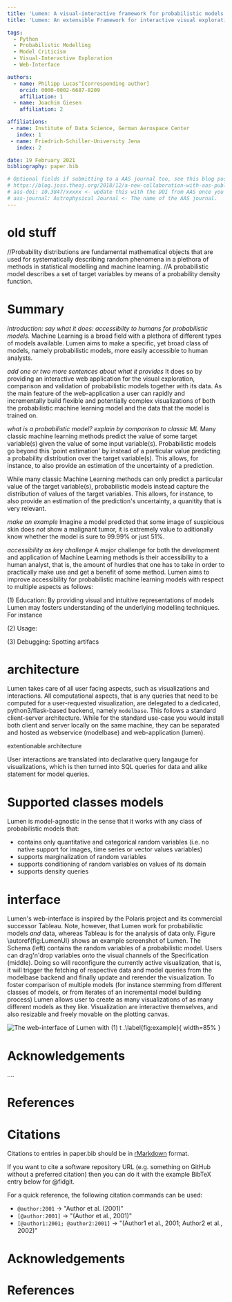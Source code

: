 ```yaml
---
title: 'Lumen: A visual-interactive framework for probabilistic models'
title: 'Lumen: An extensible Framework for interactive visual exploration of probabilistic models together with data'

tags:
  - Python
  - Probabilistic Modelling
  - Model Criticism
  - Visual-Interactive Exploration
  - Web-Interface

authors:
  - name: Philipp Lucas^[corresponding author]
    orcid: 0000-0002-6687-8209
    affiliation: 1
  - name: Joachim Giesen
    affiliation: 2

affiliations:
 - name: Institute of Data Science, German Aerospace Center
   index: 1
 - name: Friedrich-Schiller-University Jena
   index: 2

date: 19 February 2021
bibliography: paper.bib

# Optional fields if submitting to a AAS journal too, see this blog post:
# https://blog.joss.theoj.org/2018/12/a-new-collaboration-with-aas-publishing
# aas-doi: 10.3847/xxxxx <- update this with the DOI from AAS once you know it.
# aas-journal: Astrophysical Journal <- The name of the AAS journal.
---
```


# old stuff

//Probability distributions are fundamental mathematical objects that are used for systematically describing random phenomena in a plethora of methods in statistical modelling and machine learning.
//A probabilistic model describes a set of target variables by means of a probability density function.

# Summary

*introduction: say what it does: accessibilty to humans for probabilistic models.*
Machine Learning is a broad field with a plethora of different types of models available.
Lumen aims to make a specific, yet broad class of models, namely probabilistic models, more easily accessible to human analysts. 

*add one or two more sentences about what it provides*
It does so by providing an interactive web application for the visual exploration, comparison and validation of probabilistic models together with its data. 
As the main feature of the web-application a user can rapidly and incrementally build flexible and potentially complex visualizations of both the probabilistic machine learning model and the data that the model is trained on. 

*what is a probabilistic model? explain by comparison to classic ML*
Many classic machine learning methods predict the value of some target variable(s) given the value of some input variable(s).
Probabilistic models go beyond this 'point estimation' by instead of a particular value predicting a probability distribution over the target variable(s).
This allows, for instance, to also provide an estimation of the uncertainty of a prediction. 

While many classic Machine Learning methods can only predict a particular value of the target variable(s), probabilistic models instead capture the distribution of values of the target variables. 
This allows, for instance, to also provide an estimation of the prediction's uncertainty, a quanitity that is very relevant.

*make an example*
Imagine a model predicted that some image of suspicious skin does _not_ show a malignant tumor, it is extremely value to aditionally know whether the model is sure to 99.99% or just 51%.

*accessibility as key challenge*
A major challenge for both the development and application of Machine Learning methods is their accessibility to a human analyst, that is, the amount of hurdles that one has to take in order to practically make use and get a benefit of some method.
Lumen aims to improve accessibility for probabilistic machine learning models with respect to multiple aspects as follows:

(1) Education: By providing visual and intuitive representations of models Lumen may fosters understanding of the underlying modelling techniques. For instance

(2) Usage: 

(3) Debugging: Spotting artifacs

# architecture

Lumen takes care of all user facing aspects, such as visualizations and interactions.
All computational aspects, that is any queries that need to be computed for a user-requested visualization, are delegated to a dedicated, python3/flask-based backend, namely `modelbase`.
This follows a standard client-server architecture. While for the standard use-case you would install both client and server locally on the same machine, they can be separated and hosted as webservice (modelbase) and web-application (lumen). 

extentionable architecture

User interactions are translated into declarative query langauge for visualizations, which is then turned into SQL queries for data and alike statement for model queries.


# Supported classes models

Lumen is model-agnostic in the sense that it works with any class of probabilistic models that:

 * contains only quantitative and categorical random variables (i.e. no native support for images, time series or vector values variables)
 * supports marginalization of random variables
 * supports conditioning of random variables on values of its domain
 * supports density queries

# interface

Lumen's  web-interface is inspired by the Polaris project and its commercial successor Tableau.
Note, however, that Lumen work for probabilistic models _and_ data, whereas Tableau is for the analysis of data only.
Figure \autoref{fig:LumenUI} shows an example screenshot of Lumen.
The Schema (left) contains the random variables of a probabilistic model. Users can drag'n'drop variables onto the visual channels of the Specification (middle).
Doing so will reconfigure the currently active visualization, that is, it will trigger the fetching of respective data and model queries from the modelbase backend and finally update and rerender the visualization.
To foster comparison of multiple models (for instance stemming from different classes of models, or from iterates of an incremental model building process) Lumen allows user to create as many visualizations of as many different models as they like.
Visualization are interactive themselves, and also resizable and freely movable on the plotting canvas.

![The web-interface of Lumen with (1) t .\label{fig:example}](LumenUI.png){ width=85% }

# Acknowledgements

....

# References



# Citations

Citations to entries in paper.bib should be in
[rMarkdown](http://rmarkdown.rstudio.com/authoring_bibliographies_and_citations.html)
format.

If you want to cite a software repository URL (e.g. something on GitHub without a preferred
citation) then you can do it with the example BibTeX entry below for @fidgit.

For a quick reference, the following citation commands can be used:
- `@author:2001`  ->  "Author et al. (2001)"
- `[@author:2001]` -> "(Author et al., 2001)"
- `[@author1:2001; @author2:2001]` -> "(Author1 et al., 2001; Author2 et al., 2002)"

# Acknowledgements

# References
